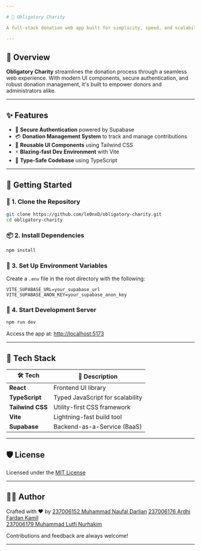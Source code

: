 ```yaml
---

# 🕌 Obligatory Charity

A full-stack donation web app built for simplicity, speed, and scalability.

---
```


## 📌 Overview

**Obligatory Charity** streamlines the donation process through a seamless web experience. With modern UI components, secure authentication, and robust donation management, it's built to empower donors and administrators alike.

---

## ✨ Features

- 🔐 **Secure Authentication** powered by Supabase  
- 💳 **Donation Management System** to track and manage contributions  
- 🎨 **Reusable UI Components** using Tailwind CSS  
- ⚡ **Blazing-fast Dev Environment** with Vite  
- 🧠 **Type-Safe Codebase** using TypeScript  

---

## 🚀 Getting Started

### 🔧 1. Clone the Repository
```bash
git clone https://github.com/le0nxD/obligatory-charity.git 
cd obligatory-charity
```

### 📦 2. Install Dependencies
```bash
npm install
```

### 🔑 3. Set Up Environment Variables  
Create a `.env` file in the root directory with the following:
```env
VITE_SUPABASE_URL=your_supabase_url
VITE_SUPABASE_ANON_KEY=your_supabase_anon_key
```

### 🧪 4. Start Development Server
```bash
npm run dev
```
Access the app at: [http://localhost:5173](http://localhost:5173)

---

## 🧰 Tech Stack

| 🛠️ Tech         | 🔎 Description                      |
|----------------|-------------------------------------|
| **React**       | Frontend UI library                |
| **TypeScript**  | Typed JavaScript for scalability   |
| **Tailwind CSS**| Utility-first CSS framework        |
| **Vite**        | Lightning-fast build tool          |
| **Supabase**    | Backend-as-a-Service (BaaS)        |

---

## 🛡️ License

Licensed under the [MIT License](./LICENSE)

---

## 👨‍💻 Author

Crafted with ❤️ by 
[237006152 Muhammad Naufal Darlian](https://github.com/le0nxD)
[237006176 Ardhi Fardan Kamil](https://github.com/le0nxD)  
[237006179 Muhammad Lutfi Nurhakim](https://github.com/Oxiliya) 

Contributions and feedback are always welcome!

---

